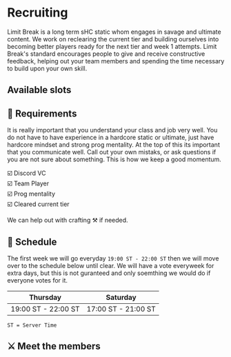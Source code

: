 <script setup>
import { VPTeamMembers } from 'vitepress/theme'

const members = [
  {
    avatar: 'https://img2.finalfantasyxiv.com/f/040caef37e001cbc608ce33f1916c2dd_777c57311d510ca65dac3c1077dee435fc0_96x96.jpg?1663706276',
    name: 'Maki Yato',
    title: 'Main Tank',
    org: 'FFLOGS',
    orgLink: 'https://www.fflogs.com/character/id/137685'
  },
  {
    avatar: 'https://img2.finalfantasyxiv.com/f/e7d5bbfd231842ba050b0b091d940133_f0a43d6e5eea19af337a176e9836acddfc0_96x96.jpg?1664585219',
    name: 'Leon Glaves',
    title: 'Off Tank',
    org: 'FFLOGS',
    orgLink: 'https://www.fflogs.com/character/id/18796231'
  },
  {
    avatar: 'https://img2.finalfantasyxiv.com/f/76207937f8c9a5e2f5dc149c0ab15f70_40d57ba713628f3f1ef5ef204b6d76d2fc0_96x96.jpg?1657995139',
    name: 'Elizynne E\'yla',
    title: 'Pure Healer',
    org: 'FFLOGS',
    orgLink: 'https://www.fflogs.com/character/eu/ragnarok/elizynne%20e%27yla',
    links: [
      {
        icon: 'discord',
        link: 'https://discordapp.com/users/228154454304751626/'
      }
    ]
  },
  {
    avatar: 'https://img2.finalfantasyxiv.com/f/8ad6e5ed3cdcb9c8a65be4567e17577b_39e25ac3d737c46452305eefe324372cfc0_96x96.jpg?1672429162',
    name: 'Valwyn Remmis',
    title: 'Barrier Healer',
    org: 'FFLOGS',
    orgLink: 'https://www.fflogs.com/character/eu/phoenix/siero%20mclala#'
  },
  {
    avatar: 'https://img2.finalfantasyxiv.com/f/41a6cce8bf7411adc78dc4c22a665608_5047bc596a4bab2dc7f7c120bb22dec5fc0_96x96.jpg?1673759205',
    name: 'Meluna Miyazaki',
    title: 'Melee',
    org: 'FFLOGS',
    orgLink: 'https://www.fflogs.com/character/eu/ragnarok/meluna%20miyazaki',
  },
  {
    avatar: 'https://img2.finalfantasyxiv.com/f/03a93c1264f864a1b62f9a507ffd4943_40d57ba713628f3f1ef5ef204b6d76d2fc0_96x96.jpg?1661719909',
    name: 'Siero Mclala',
    title: 'Melee',
    org: 'FFLOGS',
    orgLink: 'https://www.fflogs.com/character/eu/ragnarok/meluna%20miyazaki',
  },
  {
    avatar: 'https://img2.finalfantasyxiv.com/f/cb6632a5931eb842b9abfc842b2727c7_40d57ba713628f3f1ef5ef204b6d76d2fc0_96x96.jpg?1658452507',
    name: 'Emi E\'yla',
    title: 'Caster',
    org: 'FFLOGS',
    orgLink: 'https://www.fflogs.com/character/eu/ragnarok/emi%20e%27yla',
    links: [
      { 
        icon: 'discord',
        link: 'https://discordapp.com/users/102178270178480128/'
      }
    ]
  }
]

const recruiting = [
  {
    avatar: '/mel4.svg',
    name: 'Melee',
    title: 'MNK | SAM | NIN',
    org: '',
    orgLink: ''
  },
  {
    avatar: '/rng4.svg',
    name: 'Physical Range',
    title: 'DNC | BRD',
    org: '',
    orgLink: ''
  }
]

</script>

# Recruiting

Limit Break is a long term sHC static whom engages in savage and ultimate content. We work on reclearing the current tier and building ourselves into becoming better players ready for the next tier and week 1 attempts. Limit Break's standard encourages people to give and receive constructive feedback, helping out your team members and spending the time necessary to build upon your own skill. 

## Available slots

<VPTeamMembers v-if="recruiting" size="small" :members="recruiting" />
<!-- No available slots. -->

## :page_with_curl: Requirements

It is really important that you understand your class and job very well. You do not have to have experience in a hardcore static or ultimate, just have hardcore mindset and strong prog mentality. At the top of this its important that you communicate well. Call out your own mistaks, or ask questions if you are not sure about something. This is how we keep a good momentum.

:ballot_box_with_check: Discord VC <br>
:ballot_box_with_check: Team Player  <br>
:ballot_box_with_check: Prog mentality  <br>
:ballot_box_with_check: Cleared current tier  <br>

We can help out with crafting :hammer_and_pick: if needed.

## :date: Schedule

The first week we will go everyday `19:00 ST - 22:00 ST` then we will move over to the schedule below until clear. We will have a vote everyweek for extra days, but this is not guranteed and only soemthing we would do if everyone votes for it.

| Thursday            | Saturday            |
| :-----------------: | :-----------------: |
| 19:00 ST - 22:00 ST | 17:00 ST - 21:00 ST |

`ST = Server Time`
## :crossed_swords: Meet the members

<VPTeamMembers size="medium" :members="members" />
